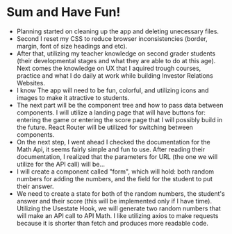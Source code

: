 
# Sum and Have Fun!

<ul> 

<li>Planning started on cleaning up the app and deleting unecessary files.</li>

<li>Second I reset my CSS to reduce browser inconsistencies (border, margin, font of size headings and etc).</li>

<li>After that, utilizing my teacher knowledge on second grader students (their developmental stages and what they are able to do at this age). Next comes the knowledge on UX that I aquired trough courses, practice and what I do daily at work while building Investor Relations Websites.</li>

<li>I know The app will need to be fun, colorful, and utilizing icons and images to make it atractive to students. </li>

<li>The next part will be the component tree and how to pass data between components. I will utilize a landing page that will have buttons for: entering the game or entering the score page that I will possibly build in the future. React Router will be utilized for switching between components. </li>


<li> On the next step, I went ahead I checked the documentation for the Math Api, it seems fairly simple and fun to use. After reading their documentation, I realized that the parameters for URL (the one we will utilize for the API call) will be...</li>


<li>I will create a component called "form", which will hold: both random numbers for adding the numbers, and the field for the student to put their answer. </li>


<li>We need to create a state for both of the random numbers, the student's answer and their score (this will be implemented only if I have time). Utilizing the Usestate Hook, we will generate two random numbers that will make an API call to API Math. I like utilizing axios to make requests because it is shorter than fetch and produces more readable code.</li>
 


</ul>